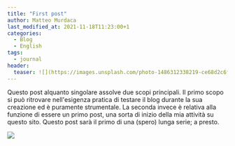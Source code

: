 ```yaml
---
title: "First post"
author: Matteo Murdaca
last_modified_at: 2021-11-18T11:23:00+1
categories:
  - Blog
  - English
tags:
  - journal
header:
  teaser: ![](https://images.unsplash.com/photo-1486312338219-ce68d2c6f44d?ixid=MnwxMjA3fDB8MHxwaG90by1wYWdlfHx8fGVufDB8fHx8&ixlib=rb-1.2.1&auto=format&fit=crop&w=1652&q=80)
---
```


Questo post alquanto singolare assolve due scopi principali.
Il primo scopo si può ritrovare nell'esigenza pratica di testare il blog durante la sua creazione ed è puramente strumentale.
La seconda invece è relativa alla funzione di essere un primo post, una sorta di inizio della mia attività su questo sito. 
Questo post sarà il primo di una (spero) lunga serie; a presto.

![](https://images.unsplash.com/photo-1486312338219-ce68d2c6f44d?ixid=MnwxMjA3fDB8MHxwaG90by1wYWdlfHx8fGVufDB8fHx8&ixlib=rb-1.2.1&auto=format&fit=crop&w=1652&q=80)
